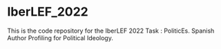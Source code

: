 # IberLEF_2022

This is the code repository for the IberLEF 2022 Task : PoliticEs. Spanish Author Profiling for Political Ideology.